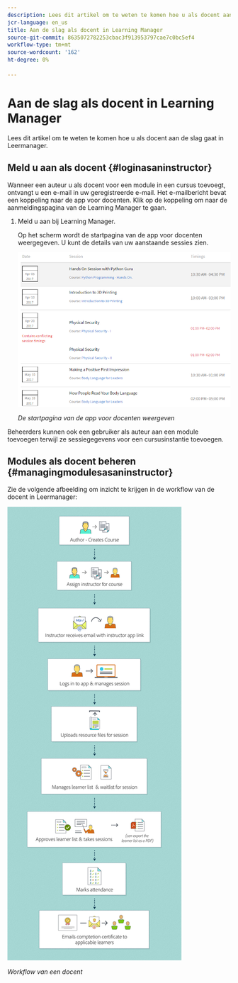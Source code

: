 ```yaml
---
description: Lees dit artikel om te weten te komen hoe u als docent aan de slag gaat in Leermanager.
jcr-language: en_us
title: Aan de slag als docent in Learning Manager
source-git-commit: 8635072782253cbac3f913953797cae7c0bc5ef4
workflow-type: tm+mt
source-wordcount: '162'
ht-degree: 0%

---
```




# Aan de slag als docent in Learning Manager

Lees dit artikel om te weten te komen hoe u als docent aan de slag gaat in Leermanager.

## Meld u aan als docent {#loginasaninstructor}

Wanneer een auteur u als docent voor een module in een cursus toevoegt, ontvangt u een e-mail in uw geregistreerde e-mail. Het e-mailbericht bevat een koppeling naar de app voor docenten. Klik op de koppeling om naar de aanmeldingspagina van de Learning Manager te gaan.

1. Meld u aan bij Learning Manager.

   Op het scherm wordt de startpagina van de app voor docenten weergegeven. U kunt de details van uw aanstaande sessies zien.

   ![](assets/instructor-upcomingsession.png)

   *De startpagina van de app voor docenten weergeven*

Beheerders kunnen ook een gebruiker als auteur aan een module toevoegen terwijl ze sessiegegevens voor een cursusinstantie toevoegen.

## Modules als docent beheren {#managingmodulesasaninstructor}

Zie de volgende afbeelding om inzicht te krijgen in de workflow van de docent in Leermanager:

![](assets/instructor.jpg)

*Workflow van een docent*
